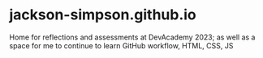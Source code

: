 # jackson-simpson.github.io
Home for reflections and assessments at DevAcademy 2023; as well as a space for me to continue to learn GitHub workflow, HTML, CSS, JS
